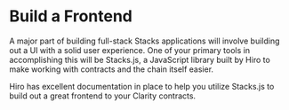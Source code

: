 # Build a Frontend

A major part of building full-stack Stacks applications will involve building out a UI with a solid user experience. One of your primary tools in accomplishing this will be Stacks.js, a JavaScript library built by Hiro to make working with contracts and the chain itself easier.

Hiro has excellent documentation in place to help you utilize Stacks.js to build out a great frontend to your Clarity contracts.
